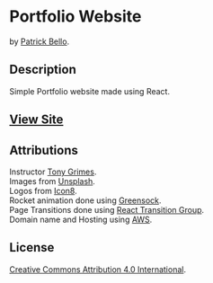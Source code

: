 # Portfolio Website
by [Patrick Bello](https://github.com/mayorbcode).  

## Description
Simple Portfolio website made using React.  

## [View Site](https://www.mayorbello.com/)

## Attributions
Instructor [Tony Grimes](https://github.com/acidtone).  
Images from [Unsplash](https://unsplash.com/).  
Logos from [Icon8](https://icons8.com/).  
Rocket animation done using [Greensock](https://greensock.com/).  
Page Transitions done using [React Transition Group](http://reactcommunity.org/react-transition-group/).  
Domain name and Hosting using [AWS](https://aws.amazon.com/).  

## License  
[Creative Commons Attribution 4.0 International](https://creativecommons.org/licenses/by/4.0/legalcode).  
